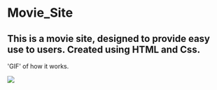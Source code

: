 # Movie_Site


<h2> This is a movie site, designed to provide easy use to users. Created using HTML and Css.  </h2>


'GIF' of how it works.

![](Movies.gif)
